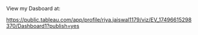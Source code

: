 View my Dasboard at:

https://public.tableau.com/app/profile/riya.jaiswal1179/viz/EV_17496615298370/Dashboard1?publish=yes
